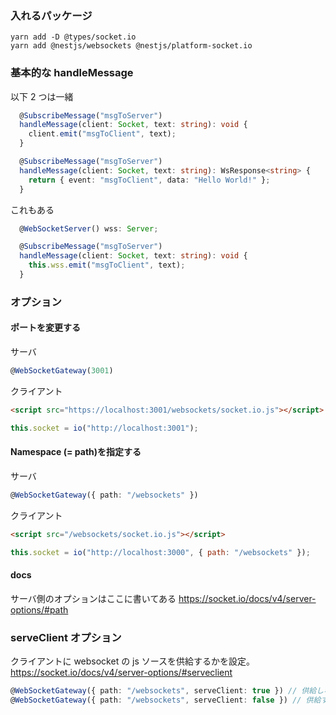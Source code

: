 ### 入れるパッケージ

```
yarn add -D @types/socket.io
yarn add @nestjs/websockets @nestjs/platform-socket.io
```

### 基本的な handleMessage

以下 2 つは一緒

```ts
  @SubscribeMessage("msgToServer")
  handleMessage(client: Socket, text: string): void {
    client.emit("msgToClient", text);
  }
```

```ts
  @SubscribeMessage("msgToServer")
  handleMessage(client: Socket, text: string): WsResponse<string> {
    return { event: "msgToClient", data: "Hello World!" };
  }
```

これもある

```ts
  @WebSocketServer() wss: Server;

  @SubscribeMessage("msgToServer")
  handleMessage(client: Socket, text: string): void {
    this.wss.emit("msgToClient", text);
  }
```

### オプション

#### ポートを変更する

サーバ

```ts
@WebSocketGateway(3001)
```

クライアント

```html
<script src="https://localhost:3001/websockets/socket.io.js"></script>
```

```js
this.socket = io("http://localhost:3001");
```

#### Namespace (= path)を指定する

サーバ

```ts
@WebSocketGateway({ path: "/websockets" })
```

クライアント

```html
<script src="/websockets/socket.io.js"></script>
```

```js
this.socket = io("http://localhost:3000", { path: "/websockets" });
```

#### docs

サーバ側のオプションはここに書いてある
https://socket.io/docs/v4/server-options/#path

### serveClient オプション

クライアントに websocket の js ソースを供給するかを設定。
https://socket.io/docs/v4/server-options/#serveclient

```ts
@WebSocketGateway({ path: "/websockets", serveClient: true }) // 供給しない
@WebSocketGateway({ path: "/websockets", serveClient: false }) // 供給する
```
